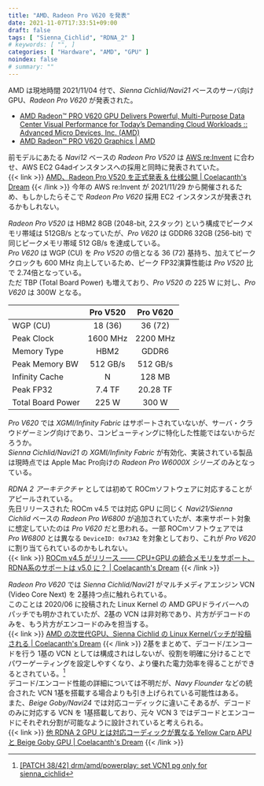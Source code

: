 ```yaml
---
title: "AMD、Radeon Pro V620 を発表"
date: 2021-11-07T17:33:51+09:00
draft: false
tags: [ "Sienna_Cichlid", "RDNA_2" ]
# keywords: [ "", ]
categories: [ "Hardware", "AMD", "GPU" ]
noindex: false
# summary: ""
---
```


AMD は現地時間 2021/11/04 付で、*Sienna Cichlid/Navi21* ベースのサーバ向け GPU、*Radeon Pro V620* が発表された。  


 * [AMD Radeon™ PRO V620 GPU Delivers Powerful, Multi-Purpose Data Center Visual Performance for Today’s Demanding Cloud Workloads :: Advanced Micro Devices, Inc. (AMD)](https://ir.amd.com/news-events/press-releases/detail/1030/amd-radeon-pro-v620-gpu-delivers-powerful-multi-purpose)
 * [AMD Radeon™ PRO V620 Graphics | AMD](https://www.amd.com/en/products/server-accelerators/amd-radeon-pro-v620)

前モデルにあたる *Navi12* ベースの *Radeon Pro V520* は [AWS re:Invent](https://reinvent.awsevents.com/) に合わせ、AWS EC2 G4adインスタンスへの採用と同時に発表されていた。  
{{< link >}} [AMD、Radeon Pro V520 を正式発表 & 仕様公開 | Coelacanth's Dream](/posts/2020/12/03/amd-radeon-pro-v520/) {{< /link >}}
今年の AWS re:Invent が 2021/11/29 から開催されるため、もしかしたらそこで *Radeon Pro V620* 採用 EC2 インスタンスが発表されるかもしれない。  

*Radeon Pro V520* は HBM2 8GB (2048-bit, 2スタック) という構成でピークメモリ帯域は 512GB/s となっていたが、*Pro V620* は GDDR6 32GB (256-bit) で同じピークメモリ帯域 512 GB/s を達成している。  
*Pro V620* は WGP (CU) を *Pro V520* の倍となる 36 (72) 基持ち、加えてピーククロックも 600 MHz 向上しているため、ピーク FP32演算性能は *Pro V520* 比で 2.74倍となっている。  
ただ TBP (Total Board Power) も増えており、*Pro V520* の 225 W に対し、*Pro V620* は 300W となる。  

| | Pro V520 | Pro V620 |
| :-- | :--: | :--: |
| WGP (CU) | 18 (36) | 36 (72) |
| Peak Clock | 1600 MHz | 2200 MHz |
| Memory Type | HBM2 | GDDR6 |
| Peak Memory BW | 512 GB/s | 512 GB/s |
| Infinity Cache | N | 128 MB |
| Peak FP32 | 7.4 TF | 20.28 TF |
| Total Board Power | 225 W | 300 W |

*Pro V620* では *XGMI/Infinity Fabric* はサポートされていないが、サーバ・クラウドゲーミング向けであり、コンピューティングに特化した性能ではないからだろうか。  
*Sienna Cichlid/Navi21* の *XGMI/Infinity Fabric* が有効化、実装されている製品は現時点では Apple Mac Pro向けの *Radeon Pro W6000X シリーズ* のみとなっている。  

*RDNA 2 アーキテクチャ* としては初めて ROCmソフトウェアに対応することがアピールされている。  
先日リリースされた ROCm v4.5 では対応 GPU に同じく *Navi21/Sienna Cichlid* ベースの *Radeon Pro W6800* が追加されていたが、本来サポート対象に想定していたのは *Pro V620* だと思われる。一部 ROCmソフトウェアでは *Pro W6800* とは異なる `DeviceID: 0x73A2` を対象としており、これが *Pro V620* に割り当てられているのかもしれない。  
{{< link >}} [ROCm v4.5 がリリース ―― CPU+GPU の統合メモリをサポート、RDNA系のサポートは v5.0 に？ | Coelacanth's Dream](/posts/2021/10/30/rocm-4_5-release/) {{< /link >}}

*Radeon Pro V620* では *Sienna Cichlid/Navi21* がマルチメディアエンジン VCN (Video Core Next) を 2基持つ点に触れられている。  
このことは 2020/06 に投稿された Linux Kernel の AMD GPUドライバーへのパッチでも明かされていたが、2基の VCN は非対称であり、片方がデコードのみを、もう片方がエンコードのみを担当する。  
{{< link >}} [AMD の次世代GPU、Sienna Cichlid の Linux Kernelパッチが投稿される | Coelacanth's Dream](/posts/2020/06/02/amd-sienna_cichlid/#vcn3) {{< /link >}}
2基をまとめて、デコード/エンコードを行う 1基の VCN としては構成されはしないが、役割を明確に分けることでパワーゲーティングを設定しやすくなり、より優れた電力効率を得ることができるとされている。[^vcn3-pg]  
デコード/エンコード性能の詳細については不明だが、*Navy Flounder* などの統合された VCN 1基を搭載する場合よりも引き上げられている可能性はある。  
また、*Beige Goby/Navi24* では対応コーディックに違いこそあるが、デコードのみに対応する VCN を 1基搭載しており、元々 VCN 3 ではデコードとエンコードにそれぞれ分割が可能なように設計されていると考えられる。  
{{< link >}} [他 RDNA 2 GPU とは対応コーディックが異なる Yellow Carp APU と Beige Goby GPU | Coelacanth's Dream](/posts/2021/07/14/yc-bg-vcn/) {{< /link >}}

[^vcn3-pg]: [[PATCH 38/42] drm/amd/powerplay: set VCN1 pg only for sienna_cichlid](https://lists.freedesktop.org/archives/amd-gfx/2020-July/051564.html)
